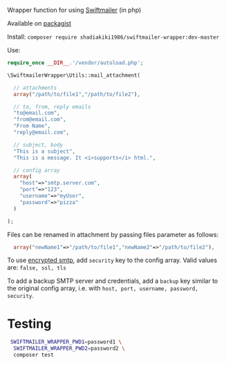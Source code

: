 Wrapper function for using [Swiftmailer](http://swiftmailer.org/) (in php)

Available on [packagist](https://packagist.org/packages/shadiakiki1986/swiftmailer-wrapper)

Install: `composer require shadiakiki1986/swiftmailer-wrapper:dev-master`

Use:
```php
require_once __DIR__.'/vendor/autoload.php';

\SwiftmailerWrapper\Utils::mail_attachment(

  // attachments
  array("/path/to/file1","/path/to/file2"),

  // to, from, reply emails
  "to@email.com",
  "from@email.com",
  "From Name",
  "reply@email.com",

  // subject, body
  "This is a subject",
  "This is a message. It <i>supports</i> html.",

  // config array
  array(
    "host"=>"smtp.server.com",
    "port"=>"123",
    "username"=>"myUser",
    "password"=>"pizza"
  )

);
```

Files can be renamed in attachment by passing files parameter as follows:
```php
  array("newName1"=>"/path/to/file1","newName2"=>"/path/to/file2"),
```

To use [encrypted smtp](http://swiftmailer.org/docs/sending.html#encrypted-smtp), add `security` key to the config array. Valid values are: `false, ssl, tls`

To add a backup SMTP server and credentials, add a `backup` key similar to the original config array, i.e. with `host, port, username, password, security`.

# Testing
```bash
 SWIFTMAILER_WRAPPER_PWD1=password1 \
  SWIFTMAILER_WRAPPER_PWD2=password2 \
  composer test
```
